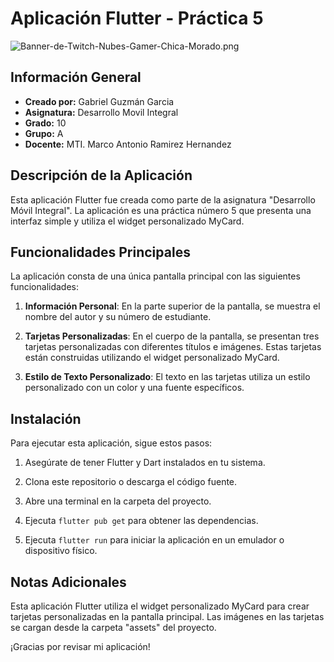 # Aplicación Flutter - Práctica 5

![Banner-de-Twitch-Nubes-Gamer-Chica-Morado.png](https://i.postimg.cc/15q3LFXF/Banner-de-Twitch-Nubes-Gamer-Chica-Morado.png)

## Información General

- **Creado por:** Gabriel Guzmán Garcia
- **Asignatura:** Desarrollo Movil Integral
- **Grado:** 10
- **Grupo:** A
- **Docente:** MTI. Marco Antonio Ramirez Hernandez

## Descripción de la Aplicación

Esta aplicación Flutter fue creada como parte de la asignatura "Desarrollo Móvil Integral". La aplicación es una práctica número 5 que presenta una interfaz simple y utiliza el widget personalizado MyCard.

## Funcionalidades Principales

La aplicación consta de una única pantalla principal con las siguientes funcionalidades:

1. **Información Personal**: En la parte superior de la pantalla, se muestra el nombre del autor y su número de estudiante.

2. **Tarjetas Personalizadas**: En el cuerpo de la pantalla, se presentan tres tarjetas personalizadas con diferentes títulos e imágenes. Estas tarjetas están construidas utilizando el widget personalizado MyCard.

3. **Estilo de Texto Personalizado**: El texto en las tarjetas utiliza un estilo personalizado con un color y una fuente específicos.

## Instalación

Para ejecutar esta aplicación, sigue estos pasos:

1. Asegúrate de tener Flutter y Dart instalados en tu sistema.

2. Clona este repositorio o descarga el código fuente.

3. Abre una terminal en la carpeta del proyecto.

4. Ejecuta `flutter pub get` para obtener las dependencias.

5. Ejecuta `flutter run` para iniciar la aplicación en un emulador o dispositivo físico.

## Notas Adicionales

Esta aplicación Flutter utiliza el widget personalizado MyCard para crear tarjetas personalizadas en la pantalla principal. Las imágenes en las tarjetas se cargan desde la carpeta "assets" del proyecto.

¡Gracias por revisar mi aplicación!

